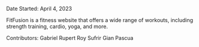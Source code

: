 Date Started: April 4, 2023

FitFusion is a fitness website that offers a wide range of workouts, including strength training, cardio, yoga, and more.

Contributors:
Gabriel Rupert Roy Sufrir
Gian Pascua
